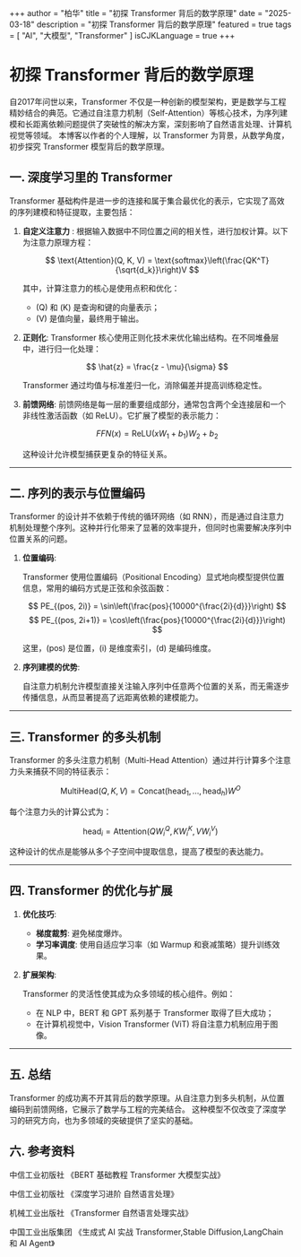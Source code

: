 +++
author = "柏华"
title = "初探 Transformer 背后的数学原理"
date = "2025-03-18"
description = "初探 Transformer 背后的数学原理"
featured = true
tags = [
    "AI",
    "大模型",
    "Transformer"
]
isCJKLanguage = true
+++

# 初探 Transformer 背后的数学原理

自2017年问世以来，Transformer 不仅是一种创新的模型架构，更是数学与工程精妙结合的典范。它通过自注意力机制（Self-Attention）等核心技术，为序列建模和长距离依赖问题提供了突破性的解决方案，深刻影响了自然语言处理、计算机视觉等领域。
本博客以作者的个人理解，以 Transformer 为背景，从数学角度，初步探究 Transformer 模型背后的数学原理。

## 一. 深度学习里的 Transformer

Transformer 基础构件是进一步的连接和属于集合最优化的表示，它实现了高效的序列建模和特征提取，主要包括：

1. **自定义注意力** : 根据输入数据中不同位置之间的相关性，进行加权计算。以下为注意力原理方程：

   $$
   \text{Attention}(Q, K, V) = \text{softmax}\left(\frac{QK^T}{\sqrt{d_k}}\right)V
   $$

   其中，计算注意力的核心是使用点积和优化：

   - \(Q\) 和 \(K\) 是查询和键的向量表示；
   - \(V\) 是值向量，最终用于输出。

2. **正则化**: Transformer 核心使用正则化技术来优化输出结构。在不同堆叠层中，进行归一化处理：

   $$
   \hat{z} = \frac{z - \mu}{\sigma}
   $$

   Transformer 通过均值与标准差归一化，消除偏差并提高训练稳定性。

3. **前馈网络**: 前馈网络是每一层的重要组成部分，通常包含两个全连接层和一个非线性激活函数（如 ReLU）。它扩展了模型的表示能力：

   $$
   FFN(x) = \text{ReLU}(xW_1 + b_1)W_2 + b_2
   $$

   这种设计允许模型捕获更复杂的特征关系。

---

## 二. 序列的表示与位置编码

Transformer 的设计并不依赖于传统的循环网络（如 RNN），而是通过自注意力机制处理整个序列。这种并行化带来了显著的效率提升，但同时也需要解决序列中位置关系的问题。

1. **位置编码**:

   Transformer 使用位置编码（Positional Encoding）显式地向模型提供位置信息，常用的编码方式是正弦和余弦函数：

   $$
   PE_{(pos, 2i)} = \sin\left(\frac{pos}{10000^{\frac{2i}{d}}}\right)
   $$
   $$
   PE_{(pos, 2i+1)} = \cos\left(\frac{pos}{10000^{\frac{2i}{d}}}\right)
   $$

   这里，\(pos\) 是位置，\(i\) 是维度索引，\(d\) 是编码维度。

2. **序列建模的优势**:

   自注意力机制允许模型直接关注输入序列中任意两个位置的关系，而无需逐步传播信息，从而显著提高了远距离依赖的建模能力。

---

## 三. Transformer 的多头机制

Transformer 的多头注意力机制（Multi-Head Attention）通过并行计算多个注意力头来捕获不同的特征表示：

$$
\text{MultiHead}(Q, K, V) = \text{Concat}(\text{head}_1, \dots, \text{head}_h)W^O
$$

每个注意力头的计算公式为：

$$
\text{head}_i = \text{Attention}(QW_i^Q, KW_i^K, VW_i^V)
$$

这种设计的优点是能够从多个子空间中提取信息，提高了模型的表达能力。

---

## 四. Transformer 的优化与扩展

1. **优化技巧**:

   - **梯度裁剪**: 避免梯度爆炸。
   - **学习率调度**: 使用自适应学习率（如 Warmup 和衰减策略）提升训练效果。

2. **扩展架构**:

   Transformer 的灵活性使其成为众多领域的核心组件。例如：

   - 在 NLP 中，BERT 和 GPT 系列基于 Transformer 取得了巨大成功；
   - 在计算机视觉中，Vision Transformer (ViT) 将自注意力机制应用于图像。

---

## 五. 总结

Transformer 的成功离不开其背后的数学原理。从自注意力到多头机制，从位置编码到前馈网络，它展示了数学与工程的完美结合。
这种模型不仅改变了深度学习的研究方向，也为多领域的突破提供了坚实的基础。


## 六. 参考资料
中信工业初版社 《BERT 基础教程 Transformer 大模型实战》

中信工业初版社 《深度学习进阶 自然语言处理》

机械工业出版社 《Transformer 自然语言处理实战》

中国工业出版集团 《生成式 AI 实战 Transformer,Stable Diffusion,LangChain 和 AI Agent》
